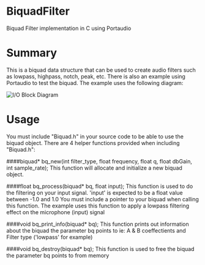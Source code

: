 BiquadFilter
============

Biquad Filter implementation in C using Portaudio

# Summary
This is a biquad data structure that can be used to create audio filters such as lowpass, highpass, notch, peak, etc.
There is also an example using Portaudio to test the biquad. The example uses the following diagram:

![I/O Block Diagram](http://i.imgur.com/zLmBSEN.jpg)

# Usage
You must include "Biquad.h" in your source code to be able to use the biquad object.  There are 4 helper functions provided
when including "Biquad.h":

####biquad* bq_new(int filter_type, float frequency, float q, float dbGain, int sample_rate);
This function will allocate and initialize a new biquad object.

####float bq_process(biquad* bq, float input);
This function is used to do the filtering on your input signal.  'input' is expected to be a float value between -1.0 and 1.0
You must include a pointer to your biquad when calling this function.  The example uses this function to apply a
lowpass filtering effect on the microphone (input) signal

####void bq_print_info(biquad* bq);
This function prints out information about the biquad the parameter bq points to ie: A & B coeffectients 
and Filter type ('lowpass' for example)

####void bq_destroy(biquad* bq);
This function is used to free the biquad the parameter bq points to from memory

